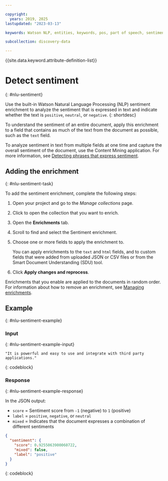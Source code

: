 ```yaml
---

copyright:
  years: 2019, 2025
lastupdated: "2023-03-13"

keywords: Watson NLP, entities, keywords, pos, part of speech, sentiment

subcollection: discovery-data

---
```


{{site.data.keyword.attribute-definition-list}}

# Detect sentiment
{: #nlu-sentiment}

Use the built-in Watson Natural Language Processing (NLP) sentiment enrichment to analyze the sentiment that is expressed in text and indicate whether the text is `positive`, `neutral`, or `negative`.
{: shortdesc}

To understand the sentiment of an entire document, apply this enrichment to a field that contains as much of the text from the document as possible, such as the `text` field.

To analyze sentiment in text from multiple fields at one time and capture the overall sentiment of the document, use the Content Mining application. For more information, see [Detecting phrases that express sentiment](/docs/discovery-data?topic=discovery-data-cm-phrase-sentiment).

## Adding the enrichment
{: #nlu-sentiment-task}

To add the sentiment enrichment, complete the following steps:

1.  Open your project and go to the *Manage collections* page.
1.  Click to open the collection that you want to enrich.
1.  Open the **Enrichments** tab.
1.  Scroll to find and select the Sentiment enrichment.
1.  Choose one or more fields to apply the enrichment to.

    You can apply enrichments to the `text` and `html` fields, and to custom fields that were added from uploaded JSON or CSV files or from the Smart Document Understanding (SDU) tool.

1.  Click **Apply changes and reprocess**.

Enrichments that you enable are applied to the documents in random order. For information about how to remove an enrichment, see [Managing enrichments](/docs/discovery-data?topic=discovery-data-manage-enrichments).

## Example
{: #nlu-sentiment-example}

### Input
{: #nlu-sentiment-example-input}

```text
"It is powerful and easy to use and integrate with third party applications."
```
{: codeblock}

### Response
{: #nlu-sentiment-example-response}

In the JSON output:

- `score` = Sentiment score from `-1` (negative) to `1` (positive)
- `label` = `positive`, `negative`, or `neutral`
- `mixed` = Indicates that the document expresses a combination of different sentiments

```json
{
  "sentiment": {
    "score": 0.9255063900060722,
    "mixed": false,
    "label": "positive"
  }
}
 ```
{: codeblock}
